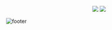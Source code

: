 <p align="center">
  <img src="https://capsule-render.vercel.app/api?type=slice&color=aadae2&height=150" />
  <img src="https://capsule-render.vercel.app/api?type=venom&height=250&color=2077d8&text=Hello%20World!&textBg=false&fontAlignY=50&descAlign=31&descAlignY=37&reversal=false" />
</p>



![footer](https://capsule-render.vercel.app/api?type=slice&height=250&color=aadae2&textBg=false&fontAlignY=32&descAlign=31&descAlignY=37&reversal=false&section=footer)

